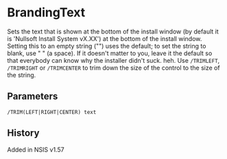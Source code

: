 # BrandingText

Sets the text that is shown at the bottom of the install window (by default it is 'Nullsoft Install System vX.XX') at the bottom of the install window. Setting this to an empty string ("") uses the default; to set the string to blank, use " " (a space). If it doesn't matter to you, leave it the default so that everybody can know why the installer didn't suck. heh. Use `/TRIMLEFT`, `/TRIMRIGHT` or `/TRIMCENTER` to trim down the size of the control to the size of the string.

## Parameters

    /TRIM(LEFT|RIGHT|CENTER) text

## History

Added in NSIS v1.57

[1]: BGGradient.md
